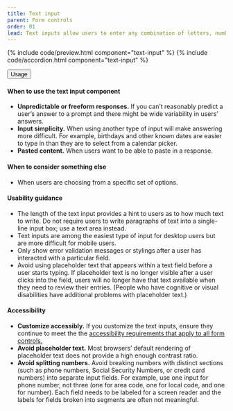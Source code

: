 ```yaml
---
title: Text input
parent: Form controls
order: 01
lead: Text inputs allow users to enter any combination of letters, numbers, or symbols. Text input boxes can span single or multiple lines.
---
```


{% include code/preview.html component="text-input" %}
{% include code/accordion.html component="text-input" %}
<div class="usa-accordion usa-accordion--bordered site-accordion-docs">
  <button class="usa-button-unstyled usa-accordion__button"
      aria-expanded="true" aria-controls="text-input-docs">
    Usage
  </button>
  <div id="text-input-docs" aria-hidden="false" class="usa-accordion__content site-component-usage">
    <h4>When to use the text input component</h4>
    <ul class="usa-content-list">
      <li><strong>Unpredictable or freeform responses.</strong> If you can’t reasonably predict a user’s answer to a prompt and there might be wide variability in users’ answers.</li>
      <li><strong>Input simplicity.</strong> When using another type of input will make answering more difficult. For example, birthdays and other known dates are easier to type in than they are to select from a calendar picker.</li>
      <li><strong>Pasted content.</strong> When users want to be able to paste in a response.</li>
    </ul>
    <h4>When to consider something else</h4>
    <ul class="usa-content-list">
      <li>When users are choosing from a specific set of options.</li>
    </ul>
    <h4>Usability guidance</h4>
    <ul class="usa-content-list">
      <li>The length of the text input provides a hint to users as to how much text to write. Do not require users to write paragraphs of text into a single-line input box; use a text area instead.</li>
      <li>Text inputs are among the easiest type of input for desktop users but are more difficult for mobile users.</li>
      <li>Only show error validation messages or stylings after a user has interacted with a particular field.</li>
      <li>Avoid using placeholder text that appears within a text field before a user starts typing. If placeholder text is no longer visible after a user clicks into the field, users will no longer have that text available when they need to review their entries. (People who have cognitive or visual disabilities have additional problems with placeholder text.)</li>
    </ul>
    <h4 class="usa-heading">Accessibility</h4>
    <ul class="usa-content-list">
      <li><strong>Customize accessibly.</strong> If you customize the text inputs, ensure they continue to meet the the <a href="{{ site.baseurl }}/form-controls/"> accessibility requirements that apply to all form controls.</a></li>
      <li><strong>Avoid placeholder text.</strong> Most browsers’ default rendering of placeholder text does not provide a high enough contrast ratio.</li>
      <li><strong>Avoid splitting numbers.</strong> Avoid breaking numbers with distinct sections (such as phone numbers, Social Security Numbers, or credit card numbers) into separate input fields. For example, use one input for phone number, not three (one for area code, one for local code, and one for number). Each field needs to be labeled for a screen reader and the labels for fields broken into segments are often not meaningful.</li>
    </ul>
  </div>
</div>
